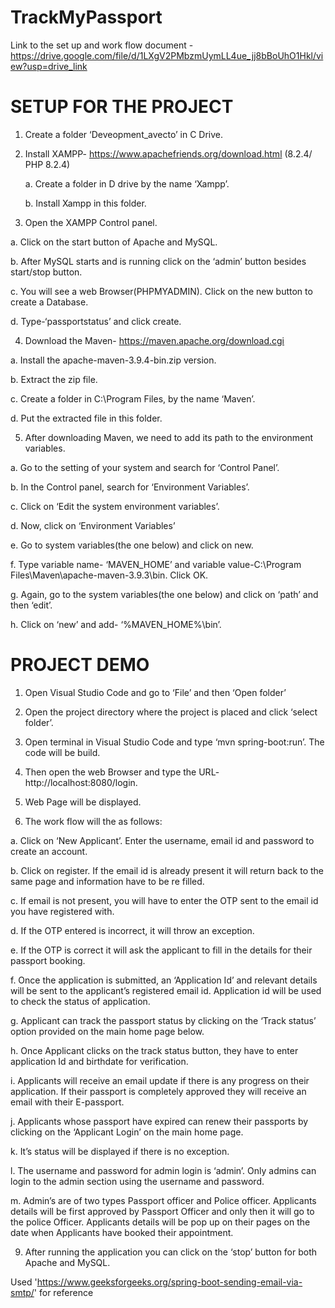 # TrackMyPassport
Link to the set up and work flow document - https://drive.google.com/file/d/1LXgV2PMbzmUymLL4ue_jj8bBoUhO1Hkl/view?usp=drive_link

# SETUP FOR THE PROJECT

1)	Create a folder ‘Deveopment_avecto’ in C Drive.
 
2)	Install XAMPP- https://www.apachefriends.org/download.html (8.2.4/ PHP 8.2.4)
 
    a.	Create a folder in D drive by the name ‘Xampp’.
     
    b.	Install Xampp in this folder.
 
3)	Open the XAMPP Control panel.
   
  a.	Click on the start button of Apache and MySQL.
   
  b.	After MySQL starts and is running click on the ‘admin’ button besides start/stop button.
   
  c.	You will see a web Browser(PHPMYADMIN). Click on the new button to create a Database.
   
  d.	Type-‘passportstatus’ and click create.
 
4)	Download the Maven- https://maven.apache.org/download.cgi
   
  a.	Install the apache-maven-3.9.4-bin.zip version.
   
  b.	Extract the zip file.
  
  c.	Create a folder in C:\Program Files, by the name ‘Maven’.
   
  d.	Put the extracted file in this folder.

5)	After downloading Maven, we need to add its path to the environment variables.
   
  a.	Go to the setting of your system and search for ‘Control Panel’.
  
  b.	 In the Control panel, search for ‘Environment Variables’.
   
  c.	Click on ‘Edit the system environment variables’.
  
  d.	Now, click on ‘Environment Variables’
   
  e.	Go to system variables(the one below) and click on new.
  
  f.	Type variable name- ‘MAVEN_HOME’ and variable value-C:\Program Files\Maven\apache-maven-3.9.3\bin. Click OK.
   
  g.	Again, go to the system variables(the one below) and click on ‘path’ and then ‘edit’.
   
  h.	Click on ‘new’ and add- ‘%MAVEN_HOME%\bin’.
   

# PROJECT DEMO

1)	Open Visual Studio Code and go to ‘File’ and then ‘Open folder’
 
2)	Open the project directory where the project is placed and click ‘select folder’.
   
4)	Open terminal in Visual Studio Code and type ‘mvn spring-boot:run’. The code will be build.
 
5)	Then open the web Browser and type the URL- http://localhost:8080/login.
   
7)	Web Page will be displayed.
 
8)	The work flow will the as follows:
   
  a.	Click on ‘New Applicant’. Enter the username, email id and password to create an account.
   
  b.	Click on register. If the email id is already present it will return back to the same page and information have to be re filled.
  
  c.	If email is not present, you will have to enter the OTP sent to the email id you have registered with.
   
  d.	If the OTP entered is incorrect, it will throw an exception.
  
  e.	If the OTP is correct it will ask the applicant to fill in the details for their passport booking.
   
  f.	Once the application is submitted, an ‘Application Id’ and relevant details will be sent to the applicant’s registered email id. Application id will be used        to check the status of application.
   
  g.	Applicant can track the passport status by clicking on the ‘Track status’ option provided on the main home page below.
   
  h.	Once Applicant clicks on the track status button, they have to enter application Id and birthdate for verification.
  
  i.	Applicants will receive an email update if there is any progress on their application. If their passport is completely approved they will receive an email          with their E-passport.
   
  j.	Applicants whose passport have expired can renew their passports by clicking on the ‘Applicant Login’ on the main home page.
  
  k.	It’s status will be displayed if there is no exception.
   
  l.	The username and password for admin login is ‘admin’. Only admins can login to the admin section using the username and password.
   
  m.	Admin’s are of two types Passport officer and Police officer. Applicants details will be first approved by Passport Officer and only then it will go to the         police Officer. Applicants details will be pop up on their pages on the date when Applicants have booked their appointment.

9) After running the application you can click on the ‘stop’ button for both Apache and MySQL.
 
Used 'https://www.geeksforgeeks.org/spring-boot-sending-email-via-smtp/' for reference



 
